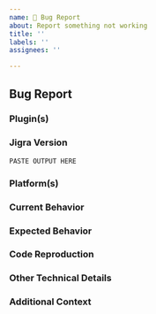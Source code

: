 ```yaml
---
name: 🚨 Bug Report
about: Report something not working
title: ''
labels: ''
assignees: ''

---
```


## Bug Report

### Plugin(s)
<!--
List the plugins and versions that this bug affects.
-->



### Jigra Version
<!--
Paste the output from the `npx jig doctor` command into the code block below. This will provide the versions of Jigra packages and related dependencies.
-->

```
PASTE OUTPUT HERE
```

### Platform(s)
<!--
List the platforms that this bug affects.
-->



### Current Behavior
<!--
Describe how the bug manifests. Be specific.
-->



### Expected Behavior
<!--
Describe what the behavior should be.
-->



### Code Reproduction
<!--
To isolate the cause of the problem, we ask you to provide a minimal sample application that demonstrates the issue.
-->



### Other Technical Details
<!--
Please provide the following information with your request and any other relevant technical details (versions of IDEs, local environment info, plugin information or links, etc).
-->



### Additional Context
<!--
List any other information that is relevant to your issue. Stack traces, related issues, suggestions on how to fix, Stack Overflow links, forum links, etc.
-->


